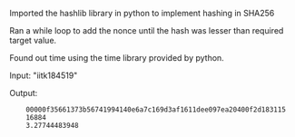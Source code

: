 Imported the hashlib library in python to implement hashing in SHA256

Ran a while loop to add the nonce until the hash was lesser than required target value.

Found out time using the time library provided by python.


Input: "iitk184519"

Output: 

        00000f35661373b56741994140e6a7c169d3af1611dee097ea20400f2d183115
        16884
        3.27744483948
